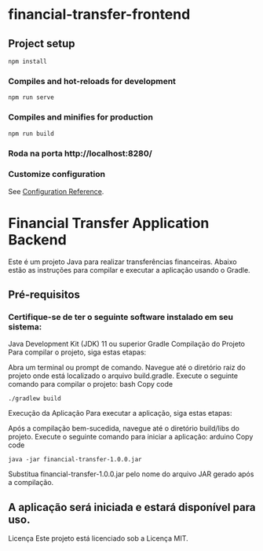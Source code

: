 # financial-transfer-frontend

## Project setup
```
npm install
```

### Compiles and hot-reloads for development
```
npm run serve
```

### Compiles and minifies for production
```
npm run build
```
### Roda na porta http://localhost:8280/


### Customize configuration
See [Configuration Reference](https://cli.vuejs.org/config/).


# Financial Transfer Application Backend

Este é um projeto Java para realizar transferências financeiras. Abaixo estão as instruções para compilar e executar a aplicação usando o Gradle.

## Pré-requisitos
### Certifique-se de ter o seguinte software instalado em seu sistema:

Java Development Kit (JDK) 11 ou superior
Gradle
Compilação do Projeto
Para compilar o projeto, siga estas etapas:

Abra um terminal ou prompt de comando.
Navegue até o diretório raiz do projeto onde está localizado o arquivo build.gradle.
Execute o seguinte comando para compilar o projeto:
bash
Copy code
```
./gradlew build
```
Execução da Aplicação
Para executar a aplicação, siga estas etapas:

Após a compilação bem-sucedida, navegue até o diretório build/libs do projeto.
Execute o seguinte comando para iniciar a aplicação:
arduino
Copy code

```
java -jar financial-transfer-1.0.0.jar
```
Substitua financial-transfer-1.0.0.jar pelo nome do arquivo JAR gerado após a compilação.

## A aplicação será iniciada e estará disponível para uso.


Licença
Este projeto está licenciado sob a Licença MIT.